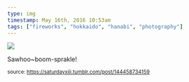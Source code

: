 ```yaml
---
type: img
timestamp: May 16th, 2016 10:53am
tags: ["fireworks", "hokkaido", "hanabi", "photography"]
---
```

<img src="https://saturdayxiii.github.io/media/144458734159.jpg"/>

Sawhoo~boom-sprakle!
 
  
<small>source: https://saturdayxiii.tumblr.com/post/144458734159</small>